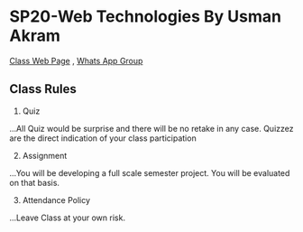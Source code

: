# SP20-Web Technologies By Usman Akram
  [Class Web Page](https://www.usmanlive.com) , [Whats App Group](https://chat.whatsapp.com/KSHhmllTRzALBtf998dnSo)

## Class Rules
1. Quiz

...All Quiz would be surprise and there will be no retake in any case. Quizzez are the direct indication of your class participation

2. Assignment 

...You will be developing a full scale semester project. You will be evaluated on that basis. 

3. Attendance Policy

...Leave Class at your own risk. 